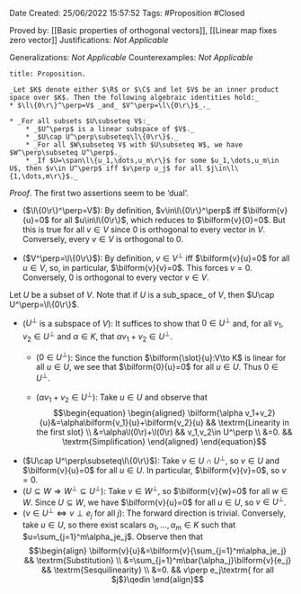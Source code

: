 <div class="topSpace"></div>

Date Created: 25/06/2022 15:57:52
Tags: #Proposition #Closed

Proved by: [[Basic properties of orthogonal vectors]], [[Linear map fixes zero vector]]
Justifications: _Not Applicable_

Generalizations: _Not Applicable_
Counterexamples: _Not Applicable_

``` ad-Proposition
title: Proposition.

_Let $K$ denote either $\R$ or $\C$ and let $V$ be an inner product space over $K$. Then the following algebraic identities hold:_
* $\l\{0\r\}^\perp=V$ _and_ $V^\perp=\l\{0\r\}$_._

* _For all subsets $U\subseteq V$:_
    * _$U^\perp$ is a linear subspace of $V$._
    * _$U\cap U^\perp\subseteq\l\{0\r\}$._
    * _For all $W\subseteq V$ with $U\subseteq W$, we have $W^\perp\subseteq U^\perp$._
    * _If $U=\span\l\{u_1,\dots,u_m\r\}$ for some $u_1,\dots,u_m\in U$, then $v\in U^\perp$ iff $v\perp u_j$ for all $j\in\l\{1,\dots,m\r\}$._

```

_Proof_. The first two assertions seem to be $\textrm{`}$dual$\textrm{'}$.
* ($\l\{0\r\}^\perp=V$): By definition, $v\in\l\{0\r\}^\perp$ iff $\bilform{v}{u}=0$ for all $u\in\l\{0\r\}$, which reduces to $\bilform{v}{0}=0$. But this is true for all $v\in V$ since $0$ is orthogonal to every vector in $V$. Conversely, every $v\in V$ is orthogonal to $0$.

* ($V^\perp=\l\{0\r\}$): By definition, $v\in V^\perp$ iff $\bilform{v}{u}=0$ for all $u\in V$, so, in particular, $\bilform{v}{v}=0$. This forces $v=0$. Conversely, $0$ is orthogonal to every vector $v\in V$.

Let $U$ be a subset of $V$. Note that if $U$ is a sub_space_ of $V$, then $U\cap U^\perp=\l\{0\r\}$.
* ($U^\perp$ is a subspace of $V$): It suffices to show that $0\in U^\perp$ and, for all $v_1,v_2\in U^\perp$ and $\alpha\in K$, that $\alpha v_1+v_2\in U^\perp$.
    * ($0\in U^\perp$): Since the function $\bilform{\slot}{u}:V\to K$ is linear for all $u\in U$, we see that $\bilform{0}{u}=0$ for all $u\in U$. Thus $0\in U^\perp$.

    * ($\alpha v_1+v_2\in U^\perp$): Take $u\in U$ and observe that
    $$\begin{equation}
        \begin{aligned}
            \bilform{\alpha v_1+v_2}{u}&=\alpha\bilform{v_1}{u}+\bilform{v_2}{u} && \textrm{Linearity in the first slot} \\
            &=\alpha\l(0\r)+\l(0\r) && v_1,v_2\in U^\perp \\
            &=0. && \textrm{Simplification}
        \end{aligned}
    \end{equation}$$
* ($U\cap U^\perp\subseteq\l\{0\r\}$): Take $v\in U\cap U^\perp$, so $v\in U$ and $\bilform{v}{u}=0$ for all $u\in U$. In particular, $\bilform{v}{v}=0$, so $v=0$.
* ($U\subseteq W\Rightarrow W^\perp\subseteq U^\perp$): Take $v\in W^\perp$, so $\bilform{v}{w}=0$ for all $w\in W$. Since $U\subseteq W$, we have $\bilform{v}{u}=0$ for all $u\in U$, so $v\in U^\perp$.
* ($v\in U^\perp\Leftrightarrow v\perp e_j$ for all $j$): The forward direction is trivial. Conversely, take $u\in U$, so there exist scalars $\alpha_1,\dots,\alpha_m\in K$ such that $u=\sum_{j=1}^m\alpha_je_j$. Observe then that
$$\begin{align}
    \bilform{v}{u}&=\bilform{v}{\sum_{j=1}^m\alpha_je_j} && \textrm{Substitution} \\
    &=\sum_{j=1}^m\bar{\alpha_j}\bilform{v}{e_j} && \textrm{Sesquilinearity} \\
    &=0. && v\perp e_j\textrm{ for all $j$}\qedin
\end{align}$$
